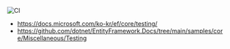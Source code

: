 ![CI](../../workflows/CI/badge.svg)

* https://docs.microsoft.com/ko-kr/ef/core/testing/
* https://github.com/dotnet/EntityFramework.Docs/tree/main/samples/core/Miscellaneous/Testing